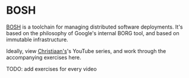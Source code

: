 # BOSH

[BOSH](https://www.bosh.io) is a toolchain for managing distributed software deployments. It's based on the philosophy of Google's internal BORG tool, and based on immutable infrastructure.

Ideally, view [Christiaan's](https://www.twitter.com/vchrisr)'s YouTube series, and work through the accompanying exercises here.

TODO: add exercises for every video